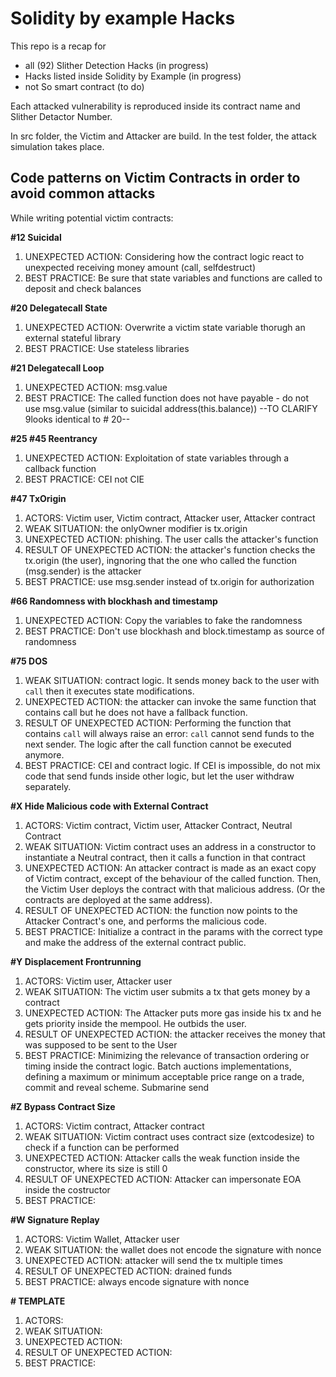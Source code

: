 # Solidity by example Hacks

This repo is a recap for 
- all (92) Slither Detection Hacks (in progress)
- Hacks listed inside Solidity by Example (in progress)
- not So smart contract (to do)

Each attacked vulnerability is reproduced inside its contract name and Slither Detactor Number.

In src folder, the Victim and Attacker are build. In the test folder, the attack simulation takes place.

## Code patterns on Victim Contracts in order to avoid common attacks

While writing potential victim contracts:

**#12 Suicidal**

1. UNEXPECTED ACTION: Considering how the contract logic react to unexpected receiving money amount (call, selfdestruct)
2. BEST PRACTICE: Be sure that state variables and functions are called to deposit and check balances

**#20 Delegatecall State**

1. UNEXPECTED ACTION: Overwrite a victim state variable thorugh an external stateful library
2. BEST PRACTICE: Use stateless libraries

**#21 Delegatecall Loop** 

1. UNEXPECTED ACTION: msg.value 
2. BEST PRACTICE: The called function does not have payable - do not use msg.value (similar to suicidal address(this.balance))
--TO CLARIFY 9looks identical to # 20--

**#25 #45 Reentrancy**

1. UNEXPECTED ACTION: Exploitation of state variables through a callback function
2. BEST PRACTICE: CEI not CIE

**#47 TxOrigin**

1. ACTORS: Victim user, Victim contract, Attacker user, Attacker contract
2. WEAK SITUATION: the onlyOwner modifier is tx.origin
3. UNEXPECTED ACTION: phishing. The user calls the attacker's function 
4. RESULT OF UNEXPECTED ACTION: the attacker's function checks the tx.origin (the user), ingnoring that the one who called the function (msg.sender) is the attacker
5. BEST PRACTICE: use msg.sender instead of tx.origin for authorization


**#66 Randomness with blockhash and timestamp**

1. UNEXPECTED ACTION: Copy the variables to fake the randomness
2. BEST PRACTICE: Don't use blockhash and block.timestamp as source of randomness

**#75 DOS**

1. WEAK SITUATION: contract logic. It sends money back to the user with `call` then it executes state modifications.
2. UNEXPECTED ACTION: the attacker can invoke the same function that contains call but he does not have a fallback function.
3. RESULT OF UNEXPECTED ACTION: Performing the function that contains `call` will always raise an error: `call` cannot send funds to the next sender. The logic after the call function cannot be executed anymore.
3. BEST PRACTICE: CEI and contract logic. If CEI is impossible, do not mix code that send funds inside other logic, but let the user withdraw separately.

**#X Hide Malicious code with External Contract**

1. ACTORS: Victim contract, Victim user, Attacker Contract, Neutral Contract
2. WEAK SITUATION: Victim contract uses an address in a constructor to instantiate a Neutral contract, then it calls a function in that contract
3. UNEXPECTED ACTION: An attacker contract is made as an exact copy of Victim contract, except of the behaviour of the called function. Then, the Victim User deploys the contract with that malicious address. (Or the contracts are deployed at the same address).
4. RESULT OF UNEXPECTED ACTION: the function now points to the Attacker Contract's one, and performs the malicious code.
5. BEST PRACTICE: Initialize a contract in the params with the correct type and make the address of the external contract public.

**#Y Displacement Frontrunning**

1. ACTORS: Victim user, Attacker user
2. WEAK SITUATION: The victim user submits a tx that gets money by a contract
3. UNEXPECTED ACTION: The Attacker puts more gas inside his tx and he gets priority inside the mempool. He outbids the user.
4. RESULT OF UNEXPECTED ACTION: the attacker receives the money that was supposed to be sent to the User
5. BEST PRACTICE: Minimizing the relevance of transaction ordering or timing inside the contract logic. Batch auctions implementations, defining a maximum or minimum acceptable price range on a trade, commit and reveal scheme. Submarine send

**#Z Bypass Contract Size**

1. ACTORS: Victim contract, Attacker contract
2. WEAK SITUATION: Victim contract uses contract size (extcodesize) to check if a function can be performed
3. UNEXPECTED ACTION: Attacker calls the weak function inside the constructor, where its size is still 0
4. RESULT OF UNEXPECTED ACTION: Attacker can impersonate EOA inside the costructor
5. BEST PRACTICE: 

**#W Signature Replay**

1. ACTORS: Victim Wallet, Attacker user
2. WEAK SITUATION: the wallet does not encode the signature with nonce
3. UNEXPECTED ACTION: attacker will send the tx multiple times
4. RESULT OF UNEXPECTED ACTION: drained funds
5. BEST PRACTICE: always encode signature with nonce

**# TEMPLATE**

1. ACTORS:
2. WEAK SITUATION:
3. UNEXPECTED ACTION:
4. RESULT OF UNEXPECTED ACTION:
5. BEST PRACTICE:
